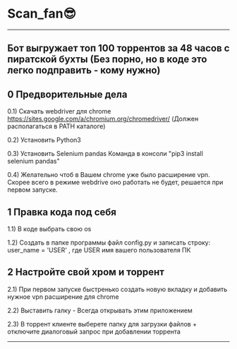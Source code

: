 # Scan_fan😎
-------------------------------------------------------------------------------------------------------
Бот выгружает топ 100 торрентов за 48 часов с пиратской бухты (Без порно, но в коде это легко подправить - кому нужно)
-------------------------------------------------------------------------------------------------------


0 Предворительные дела
-------------------------------------------------------------------------------------------------------
0.1) Скачать webdriver для chrome 
https://sites.google.com/a/chromium.org/chromedriver/
(Должен располагаться в PATH каталоге)

0.2) Установить Python3 

0.3) Установить Selenium pandas
Команда в консоли "pip3 install selenium pandas"

0.4) Желательно чтоб в Вашем chrome уже было расширение vpn.
Скорее всего в режиме webdrive оно работать не будет, решается при первом запуске.


1 Правка кода под себя
-------------------------------------------------------------------------------------------------------
1.1) В коде выбрать свою оs

1.2) Создать в папке программы файл config.py и записать строку:
user_name = 'USER'
, где USER имя вашего пользователя ПК


2 Настройте свой хром и торрент
-------------------------------------------------------------------------------------------------------
2.1) При первом запуске быстренько создать новую вкладку и добавить нужное vpn расширение для chrome

2.2) Выставить галку - Всегда открывать этим приложением

2.3) В торрент клиенте выберете папку для загрузки файлов + отключите диалоговый запрос при добавлении торрента

-------------------------------------------------------------------------------------------------------
